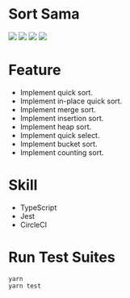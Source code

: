 # Sort Sama

![](coverage/badge-branches.svg)
![](coverage/badge-functions.svg)
![](coverage/badge-lines.svg)
![](coverage/badge-statements.svg)

# Feature

- Implement quick sort.
- Implement in-place quick sort.
- Implement merge sort.
- Implement insertion sort.
- Implement heap sort.
- Implement quick select.
- Implement bucket sort.
- Implement counting sort.

# Skill

- TypeScript
- Jest
- CircleCI

# Run Test Suites

```
yarn
yarn test
```